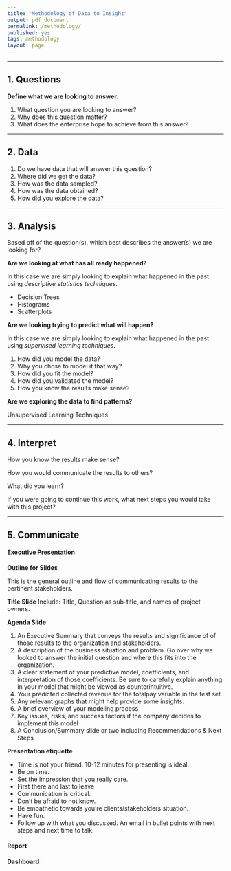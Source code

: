 ```yaml
---
title: "Methodology of Data to Insight"
output: pdf_document
permalink: /methodology/
published: yes
tags: methodology
layout: page
---
```


---

## 1. Questions

**Define what we are looking to answer.**

1. What question you are looking to answer?
2. Why does this question matter?
3. What does the enterprise hope to achieve from this answer?

---


## 2. Data


1. Do we have data that will answer this question?
2. Where did we get the data?
3. How was the data sampled?
4. How was the data obtained?
5. How did you explore the data?




---


## 3. Analysis

Based off of the question(s), which best describes the answer(s) we are looking for?


**Are we looking at what has all ready happened?**

In this case we are simply looking to explain what happened in the past using *descriptive statistics techniques*.

* Decision Trees
* Histograms
* Scatterplots


**Are we looking trying to predict what will happen?**

In this case we are simply looking to explain what happened in the past using *supervised learning techniques*.

1. How did you model the data?
2. Why you chose to model it that way?
3. How did you fit the model?
4. How did you validated the model?
5. How you know the results make sense?



**Are we exploring the data to find patterns?**

Unsupervised Learning Techniques



---

## 4. Interpret

How you know the results make sense?

How you would communicate the results to others?

What did you learn?

If you were going to continue this work, what next steps you would take with this project?



---



## 5. Communicate



#### Executive Presentation


**Outline for Slides**

This is the general outline and flow of communicating results to the pertinent stakeholders.  

**Title Slide** Include:  Title, Question as sub-title, and names of project owners.

**Agenda Slide**
1. An Executive Summary that conveys the results and significance of of those results to the organization and stakeholders.
2. A description of the business situation and problem. Go over why we looked to answer the initial question and where this fits into the organization.
3. A clear statement of your predictive model, coefficients, and interpretation of those coefficients. Be sure to carefully explain anything in your model that might be viewed as counterintuitive.
4. Your predicted collected revenue for the totalpay variable in the test set.
5. Any relevant graphs that might help provide some insights.
6. A brief overview of your modeling process
7. Key issues, risks, and success factors if the company decides to implement this model
8. A Conclusion/Summary slide or two including Recommendations & Next Steps

**Presentation etiquette**

* Time is not your friend. 10-12 minutes for presenting is ideal.
* Be on time.
* Set the impression that you really care.
* First there and last to leave
* Communication is critical.
* Don’t be afraid to not know.
* Be empathetic towards you’re clients/stakeholders situation.
* Have fun.
* Follow up with what you discussed. An email in bullet points with next steps and next time to talk.


#### Report


#### Dashboard
